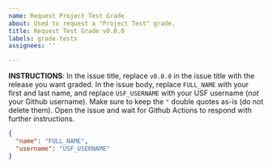 ```yaml
---
name: Request Project Test Grade
about: Used to request a "Project Test" grade.
title: Request Test Grade v0.0.0
labels: grade-tests
assignees: ''

---
```


**INSTRUCTIONS**: In the issue title, replace `v0.0.0` in the issue title with the release you want graded. In the issue body, replace `FULL_NAME` with your first and last name, and replace `USF_USERNAME` with your USF username (*not* your Github username). Make sure to keep the `"` double quotes as-is (do not delete them). Open the issue and wait for Github Actions to respond with further instructions.

```json
{
  "name": "FULL_NAME",
  "username": "USF_USERNAME"
}
```
